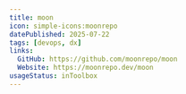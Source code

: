 ```yaml
---
title: moon
icon: simple-icons:moonrepo
datePublished: 2025-07-22
tags: [devops, dx]
links:
  GitHub: https://github.com/moonrepo/moon
  Website: https://moonrepo.dev/moon
usageStatus: inToolbox
---
```

